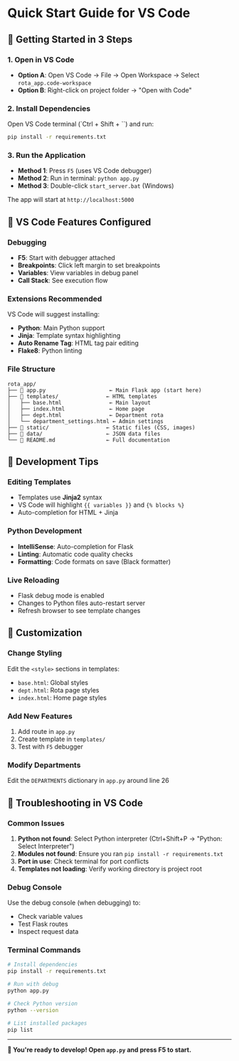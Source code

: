 # Quick Start Guide for VS Code

## 🚀 Getting Started in 3 Steps

### 1. Open in VS Code
- **Option A**: Open VS Code → File → Open Workspace → Select `rota_app.code-workspace`
- **Option B**: Right-click on project folder → "Open with Code"

### 2. Install Dependencies
Open VS Code terminal (`Ctrl + Shift + ``) and run:
```bash
pip install -r requirements.txt
```

### 3. Run the Application
- **Method 1**: Press `F5` (uses VS Code debugger)
- **Method 2**: Run in terminal: `python app.py`
- **Method 3**: Double-click `start_server.bat` (Windows)

The app will start at `http://localhost:5000`

## 🎯 VS Code Features Configured

### Debugging
- **F5**: Start with debugger attached
- **Breakpoints**: Click left margin to set breakpoints
- **Variables**: View variables in debug panel
- **Call Stack**: See execution flow

### Extensions Recommended
VS Code will suggest installing:
- **Python**: Main Python support
- **Jinja**: Template syntax highlighting
- **Auto Rename Tag**: HTML tag pair editing
- **Flake8**: Python linting

### File Structure
```
rota_app/
├── 📄 app.py                    ← Main Flask app (start here)
├── 📁 templates/               ← HTML templates
│   ├── base.html               ← Main layout
│   ├── index.html              ← Home page
│   ├── dept.html               ← Department rota
│   └── department_settings.html ← Admin settings
├── 📁 static/                  ← Static files (CSS, images)
├── 📁 data/                    ← JSON data files
└── 📄 README.md                ← Full documentation
```

## 🔧 Development Tips

### Editing Templates
- Templates use **Jinja2** syntax
- VS Code will highlight `{{ variables }}` and `{% blocks %}`
- Auto-completion for HTML + Jinja

### Python Development  
- **IntelliSense**: Auto-completion for Flask
- **Linting**: Automatic code quality checks
- **Formatting**: Code formats on save (Black formatter)

### Live Reloading
- Flask debug mode is enabled
- Changes to Python files auto-restart server
- Refresh browser to see template changes

## 🎨 Customization

### Change Styling
Edit the `<style>` sections in templates:
- `base.html`: Global styles
- `dept.html`: Rota page styles
- `index.html`: Home page styles

### Add New Features
1. Add route in `app.py`
2. Create template in `templates/`
3. Test with `F5` debugger

### Modify Departments
Edit the `DEPARTMENTS` dictionary in `app.py` around line 26

## 🐛 Troubleshooting in VS Code

### Common Issues
1. **Python not found**: Select Python interpreter (Ctrl+Shift+P → "Python: Select Interpreter")
2. **Modules not found**: Ensure you ran `pip install -r requirements.txt`
3. **Port in use**: Check terminal for port conflicts
4. **Templates not loading**: Verify working directory is project root

### Debug Console
Use the debug console (when debugging) to:
- Check variable values
- Test Flask routes
- Inspect request data

### Terminal Commands
```bash
# Install dependencies
pip install -r requirements.txt

# Run with debug
python app.py

# Check Python version
python --version

# List installed packages
pip list
```

---

**🎉 You're ready to develop! Open `app.py` and press F5 to start.**